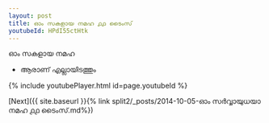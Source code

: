 ```yaml
---
layout: post
title: ഓം സകളായ നമഹ ൧൧ ടൈംസ്
youtubeId: HPdI55ctHtk
---
```

 
 
 ഓം സകളായ നമഹ 
 
 -  ആരാണ് എല്ലായിടത്തും 
 
  
 
  
 
 
 
 
 
 


{% include youtubePlayer.html id=page.youtubeId %}
 
[Next]({{ site.baseurl }}{% link  split2/_posts/2014-10-05-ഓം സർവ്വായുധയാ നമഹ ൧൧ ടൈംസ്.md%})
 
